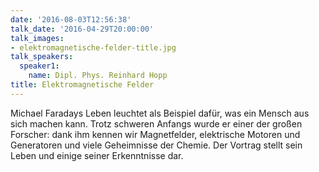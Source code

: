 ```yaml
---
date: '2016-08-03T12:56:38'
talk_date: '2016-04-29T20:00:00'
talk_images:
- elektromagnetische-felder-title.jpg
talk_speakers:
  speaker1:
    name: Dipl. Phys. Reinhard Hopp
title: Elektromagnetische Felder
---
```


Michael Faradays Leben leuchtet als Beispiel dafür, was ein Mensch aus sich machen kann. Trotz schweren Anfangs wurde er einer der großen Forscher: dank ihm kennen wir Magnetfelder, elektrische Motoren und Generatoren und viele Geheimnisse der Chemie. Der Vortrag stellt sein Leben und einige seiner Erkenntnisse dar.
